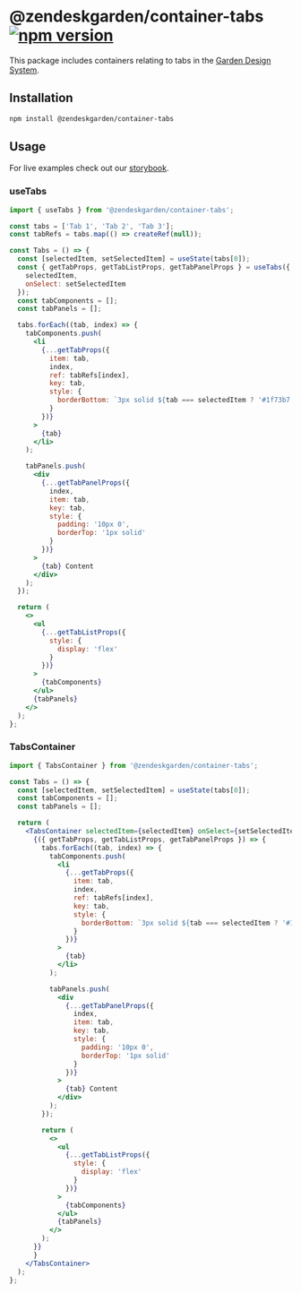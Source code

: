 # @zendeskgarden/container-tabs [![npm version](https://img.shields.io/npm/v/@zendeskgarden/container-tabs.svg?style=flat-square)](https://www.npmjs.com/package/@zendeskgarden/container-tabs)

This package includes containers relating to tabs in the
[Garden Design System](https://zendeskgarden.github.io/).

## Installation

```sh
npm install @zendeskgarden/container-tabs
```

## Usage

For live examples check out our [storybook](https://zendeskgarden.github.io/react-containers?path=/story/tabs-container--usetabs).

### useTabs

```jsx static
import { useTabs } from '@zendeskgarden/container-tabs';

const tabs = ['Tab 1', 'Tab 2', 'Tab 3'];
const tabRefs = tabs.map(() => createRef(null));

const Tabs = () => {
  const [selectedItem, setSelectedItem] = useState(tabs[0]);
  const { getTabProps, getTabListProps, getTabPanelProps } = useTabs({
    selectedItem,
    onSelect: setSelectedItem
  });
  const tabComponents = [];
  const tabPanels = [];

  tabs.forEach((tab, index) => {
    tabComponents.push(
      <li
        {...getTabProps({
          item: tab,
          index,
          ref: tabRefs[index],
          key: tab,
          style: {
            borderBottom: `3px solid ${tab === selectedItem ? '#1f73b7' : 'transparent'}`
          }
        })}
      >
        {tab}
      </li>
    );

    tabPanels.push(
      <div
        {...getTabPanelProps({
          index,
          item: tab,
          key: tab,
          style: {
            padding: '10px 0',
            borderTop: '1px solid'
          }
        })}
      >
        {tab} Content
      </div>
    );
  });

  return (
    <>
      <ul
        {...getTabListProps({
          style: {
            display: 'flex'
          }
        })}
      >
        {tabComponents}
      </ul>
      {tabPanels}
    </>
  );
};
```

### TabsContainer

```jsx static
import { TabsContainer } from '@zendeskgarden/container-tabs';

const Tabs = () => {
  const [selectedItem, setSelectedItem] = useState(tabs[0]);
  const tabComponents = [];
  const tabPanels = [];

  return (
    <TabsContainer selectedItem={selectedItem} onSelect={setSelectedItem}>
      {({ getTabProps, getTabListProps, getTabPanelProps }) => {
        tabs.forEach((tab, index) => {
          tabComponents.push(
            <li
              {...getTabProps({
                item: tab,
                index,
                ref: tabRefs[index],
                key: tab,
                style: {
                  borderBottom: `3px solid ${tab === selectedItem ? '#1f73b7' : 'transparent'}`
                }
              })}
            >
              {tab}
            </li>
          );

          tabPanels.push(
            <div
              {...getTabPanelProps({
                index,
                item: tab,
                key: tab,
                style: {
                  padding: '10px 0',
                  borderTop: '1px solid'
                }
              })}
            >
              {tab} Content
            </div>
          );
        });

        return (
          <>
            <ul
              {...getTabListProps({
                style: {
                  display: 'flex'
                }
              })}
            >
              {tabComponents}
            </ul>
            {tabPanels}
          </>
        );
      }}
      }
    </TabsContainer>
  );
};
```
